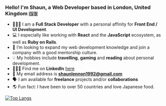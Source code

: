 ### Hello! I'm Shaun, a Web Developer based in London, United Kingdom 🇬🇧

- 👨🏻‍💻  I am a **Full Stack Developer** with a personal affinity for **Front End / UI Development**.
- 💻 I especially like working with **React** and the **JavaScript** ecosystem, as well as **Ruby on Rails**.
- 💼 I’m looking to expand my web development knowledge and join a company with a good mentorship culture.
- 💡 My hobbies include **travelling**, **gaming** and **reading** about personal development.
- 👨🏻‍💼 Find me on **LinkedIn** [here](https://www.linkedin.com/in/mrshaunlennon/)
- 📩 My email address is **shaunlennon1992@gmail.com**
- 🗣 I am available for **freelance** projects and/or **collaborations**
- 🌎 Fun fact: I have been to over 50 countries and love Japanese food.

[![Top Langs](https://github-readme-stats.vercel.app/api/top-langs/?username=mrshaunlennon&layout=compact)](https://github.com/anuraghazra/github-readme-stats)
